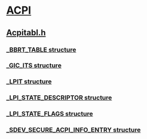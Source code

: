 # [ACPI](../_acpi/index.md)
## [Acpitabl.h](index.md)
### [_BBRT_TABLE structure](../acpitabl/ns-acpitabl-_bbrt_table.md)
### [_GIC_ITS structure](../acpitabl/ns-acpitabl-_gic_its.md)
### [_LPIT structure](../acpitabl/ns-acpitabl-_lpit.md)
### [_LPI_STATE_DESCRIPTOR structure](../acpitabl/ns-acpitabl-_lpi_state_descriptor.md)
### [_LPI_STATE_FLAGS structure](../acpitabl/ns-acpitabl-_lpi_state_flags.md)
### [_SDEV_SECURE_ACPI_INFO_ENTRY structure](../acpitabl/ns-acpitabl-_sdev_secure_acpi_info_entry.md)

